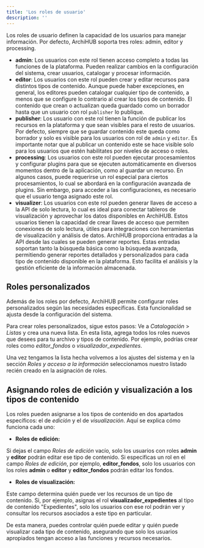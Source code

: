 ```yaml
---
title: 'Los roles de usuario'
description: ''
---
```



Los roles de usuario definen la capacidad de los usuarios para manejar información. Por defecto, ArchiHUB soporta tres roles: admin, editor y processing.

- __admin__: Los usuarios con este rol tienen acceso completo a todas las funciones de la plataforma. Pueden realizar cambios en la configuración del sistema, crear usuarios, catalogar y procesar información.
- __editor__: Los usuarios con este rol pueden crear y editar recursos para distintos tipos de contenido. Aunque puede haber excepciones, en general, los editores pueden catalogar cualquier tipo de contenido, a menos que se configure lo contrario al crear los tipos de contenido. El contenido que crean o actualizan queda guardado como un borrador hasta que un usuario con rol `publisher` lo publique.
- __publisher__: Los usuario con este rol tienen la función de publicar los recursos en la plataforma y que sean visibles para el resto de usuarios. Por defecto, siempre que se guardar contenido este queda como borrador y solo es visible para los usuarios con rol de `admin` y `editor`. Es importante notar que al publicar un contenido este se hace visible solo para los usuarios que estén habilitates por niveles de acceso o roles.
- __processing__: Los usuarios con este rol pueden ejecutar procesamientos y configurar plugins para que se ejecuten automáticamente en diversos momentos dentro de la aplicación, como al guardar un recurso. En algunos casos, puede requerirse un rol especial para ciertos procesamientos, lo cual se abordará en la configuración avanzada de plugins. Sin embargo, para acceder a las configuraciones, es necesario que el usuario tenga asignado este rol.
- __visualizer__: Los usuarios con este rol pueden generar llaves de acceso a la API de solo lectura, lo cual es ideal para conectar tableros de visualización y aprovechar los datos disponibles en ArchiHUB. Estos usuarios tienen la capacidad de crear llaves de acceso que permiten conexiones de solo lectura, útiles para integraciones con herramientas de visualización y análisis de datos. ArchiHUB proporciona entradas a la API desde las cuales se pueden generar reportes. Estas entradas soportan tanto la búsqueda básica como la búsqueda avanzada, permitiendo generar reportes detallados y personalizados para cada tipo de contenido disponible en la plataforma. Esto facilita el análisis y la gestión eficiente de la información almacenada.

## Roles personalizados

Además de los roles por defecto, ArchiHUB permite configurar roles personalizados según las necesidades específicas. Esta funcionalidad se ajusta desde la configuración del sistema.

Para crear roles personalizados, sigue estos pasos: Ve a _Catalogación_ > _Listas_ y crea una nueva lista. En esta lista, agrega todos los roles nuevos que desees para tu archivo y tipos de contenido. Por ejemplo, podrías crear roles como *editor_fondos* o *visualizador_expedientes*.

Una vez tengamos la lista hecha volvemos a los ajustes del sistema y en la sección *Roles y acceso a la información* seleccionamos nuestro listado recién creado en la asignación de roles.

## Asignando roles de edición y visualización a los tipos de contenido


Los roles pueden asignarse a los tipos de contenido en dos apartados específicos: el de _edición_ y el de _visualización_. Aquí se explica cómo funciona cada uno:

- __Roles de edición:__

Si dejas el campo _Roles de edición_ vacío, solo los usuarios con roles __admin__ y __editor__ podrán editar ese tipo de contenido.
Si especificas un rol en el campo _Roles de edición_, por ejemplo, __editor_fondos__, solo los usuarios con los roles __admin__ o __editor__ y __editor_fondos__ podrán editar los fondos.

- __Roles de visualización:__

Este campo determina quién puede ver los recursos de un tipo de contenido. Si, por ejemplo, asignas el rol __visualizador_expedientes__ al tipo de contenido "Expedientes", solo los usuarios con ese rol podrán ver y consultar los recursos asociados a este tipo en particular.

De esta manera, puedes controlar quién puede editar y quién puede visualizar cada tipo de contenido, asegurando que solo los usuarios apropiados tengan acceso a las funciones y recursos necesarios.